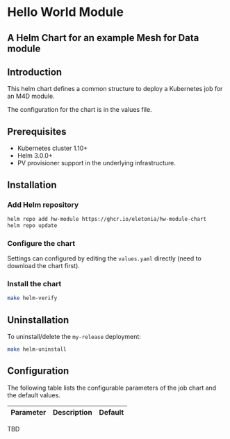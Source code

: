 # Hello World Module
## A Helm Chart for an example Mesh for Data module

## Introduction

This helm chart defines a common structure to deploy a Kubernetes job for an M4D module.

The configuration for the chart is in the values file.

## Prerequisites

- Kubernetes cluster 1.10+
- Helm 3.0.0+
- PV provisioner support in the underlying infrastructure.

## Installation

### Add Helm repository

```bash
helm repo add hw-module https://ghcr.io/eletonia/hw-module-chart
helm repo update
```

### Configure the chart

Settings can configured by editing the `values.yaml` directly (need to download the chart first).

### Install the chart

```bash
make helm-verify
```

## Uninstallation

To uninstall/delete the `my-release` deployment:

```bash
make helm-uninstall
```

## Configuration

The following table lists the configurable parameters of the job chart and the default values.

| Parameter                                                                   | Description                                                                                                        | Default                         |
| --------------------------------------------------------------------------- | -------------------------------------------------------------------------------------------------------------------| ------------------------------- |

TBD
